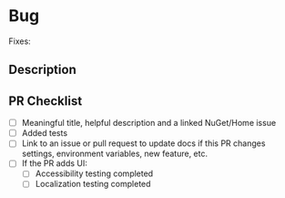 <!-- DO NOT MODIFY OR DELETE THIS TEMPLATE. IT IS USED IN AUTOMATION. -->

# Bug

<!-- If this is an engineering change or test change only, you do not need an issue. -->
<!-- Find or create an issue in NuGet/Home and paste the full url. -->
<!-- At the maintainers discretion, multiple changes may apply to a single issue, but only when the PRs are all created within a short period of time. -->
Fixes: 

## Description

## PR Checklist

- [ ] Meaningful title, helpful description and a linked NuGet/Home issue
- [ ] Added tests
- [ ] Link to an issue or pull request to update docs if this PR changes settings, environment variables, new feature, etc.
- [ ] If the PR adds UI:
  - [ ] Accessibility testing completed
  - [ ] Localization testing completed

